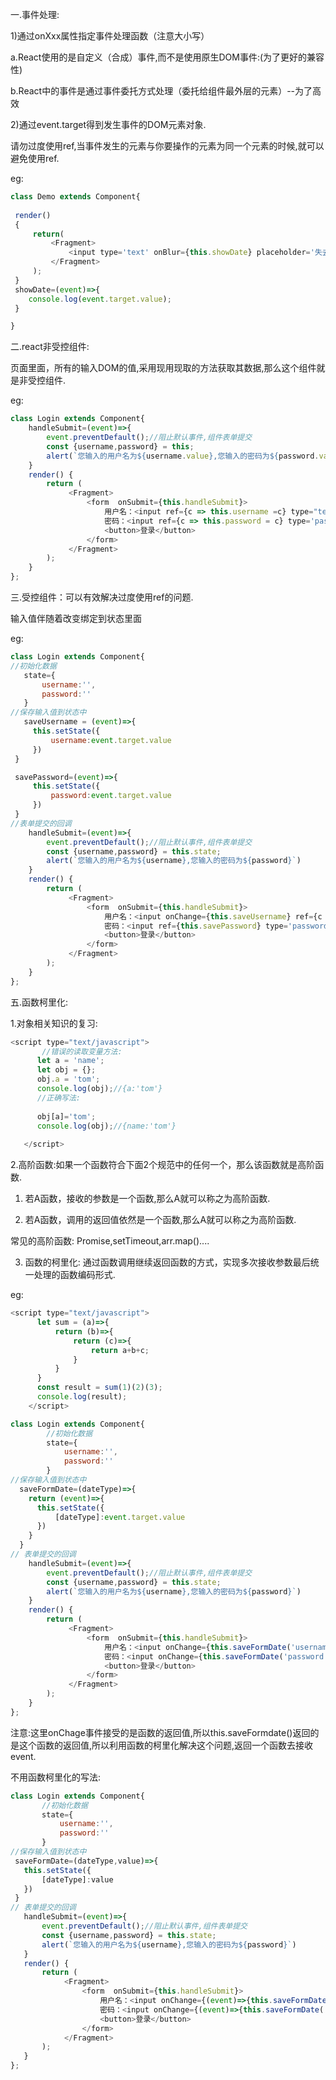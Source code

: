 一.事件处理:

1)通过onXxx属性指定事件处理函数（注意大小写）

   a.React使用的是自定义（合成）事件,而不是使用原生DOM事件:(为了更好的兼容性)

   b.React中的事件是通过事件委托方式处理（委托给组件最外层的元素）--为了高效

2)通过event.target得到发生事件的DOM元素对象.

  请勿过度使用ref,当事件发生的元素与你要操作的元素为同一个元素的时候,就可以避免使用ref.

eg:

  ```javascript
class Demo extends Component{
   
   render()
   {
       return(
           <Fragment>
               <input type='text' onBlur={this.showDate} placeholder='失去焦点提示数据'></input>
           </Fragment>
       );
   }
   showDate=(event)=>{
      console.log(event.target.value);
   }
  
}
  ```

二.react非受控组件:

 页面里面，所有的输入DOM的值,采用现用现取的方法获取其数据,那么这个组件就是非受控组件.

eg:

```javascript
class Login extends Component{
    handleSubmit=(event)=>{
        event.preventDefault();//阻止默认事件,组件表单提交
        const {username,password} = this;
        alert(`您输入的用户名为${username.value},您输入的密码为${password.value}`)
    }
    render() {
        return (
             <Fragment>
                 <form  onSubmit={this.handleSubmit}>
                     用户名：<input ref={c => this.username =c} type="text" name='username'></input>
                     密码：<input ref={c => this.password = c} type='password' name='password'></input>
                     <button>登录</button>
                 </form>
             </Fragment>
        );
    }
};
```



 三.受控组件：可以有效解决过度使用ref的问题.

输入值伴随着改变绑定到状态里面

eg:

```javascript
class Login extends Component{
//初始化数据
   state={
       username:'',
       password:''
   }
//保存输入值到状态中
   saveUsername = (event)=>{
     this.setState({
         username:event.target.value
     })     
 }

 savePassword=(event)=>{
     this.setState({
         password:event.target.value
     })
 }
//表单提交的回调
    handleSubmit=(event)=>{
        event.preventDefault();//阻止默认事件,组件表单提交
        const {username,password} = this.state;
        alert(`您输入的用户名为${username},您输入的密码为${password}`)
    }
    render() {
        return (
             <Fragment>
                 <form  onSubmit={this.handleSubmit}>
                     用户名：<input onChange={this.saveUsername} ref={c => this.username =c} type="text" name='username'></input>
                     密码：<input ref={this.savePassword} type='password' name='password'></input>
                     <button>登录</button>
                 </form>
             </Fragment>
        );
    }
};
```

五.函数柯里化:

  1.对象相关知识的复习:

 ```javascript
<script type="text/javascript">
        //错误的读取变量方法:
       let a = 'name';
       let obj = {};
       obj.a = 'tom';
       console.log(obj);//{a:'tom'}
       //正确写法:
      
       obj[a]='tom';
       console.log(obj);//{name:'tom'}
       
    </script>
 ```

 2.高阶函数:如果一个函数符合下面2个规范中的任何一个，那么该函数就是高阶函数.

   1) 若A函数，接收的参数是一个函数,那么A就可以称之为高阶函数.

   2) 若A函数，调用的返回值依然是一个函数,那么A就可以称之为高阶函数.

  常见的高阶函数: Promise,setTimeout,arr.map()....

  3) 函数的柯里化: 通过函数调用继续返回函数的方式，实现多次接收参数最后统一处理的函数编码形式.

eg:

```javascript
<script type="text/javascript">
      let sum = (a)=>{
          return (b)=>{
              return (c)=>{
                  return a+b+c;
              }
          }
      }
      const result = sum(1)(2)(3);
      console.log(result);
    </script>
```

```javascript
class Login extends Component{
        //初始化数据
        state={
            username:'',
            password:''
        }
//保存输入值到状态中
  saveFormDate=(dateType)=>{
    return (event)=>{
      this.setState({
          [dateType]:event.target.value
      })
    }
  }
// 表单提交的回调
    handleSubmit=(event)=>{
        event.preventDefault();//阻止默认事件,组件表单提交
        const {username,password} = this.state;
        alert(`您输入的用户名为${username},您输入的密码为${password}`)
    }
    render() {
        return (
             <Fragment>
                 <form  onSubmit={this.handleSubmit}>
                     用户名：<input onChange={this.saveFormDate('username')}  type="text" name='username'></input>
                     密码：<input onChange={this.saveFormDate('password')} type='password' name='password'></input>
                     <button>登录</button>
                 </form>
             </Fragment>
        );
    }
};
```

注意:这里onChage事件接受的是函数的返回值,所以this.saveFormdate()返回的是这个函数的返回值,所以利用函数的柯里化解决这个问题,返回一个函数去接收event.

不用函数柯里化的写法:

 ```javascript
class Login extends Component{
        //初始化数据
        state={
            username:'',
            password:''
        }
//保存输入值到状态中
  saveFormDate=(dateType,value)=>{
    this.setState({
        [dateType]:value
    })
  }
// 表单提交的回调
    handleSubmit=(event)=>{
        event.preventDefault();//阻止默认事件,组件表单提交
        const {username,password} = this.state;
        alert(`您输入的用户名为${username},您输入的密码为${password}`)
    }
    render() {
        return (
             <Fragment>
                 <form  onSubmit={this.handleSubmit}>
                     用户名：<input onChange={(event)=>{this.saveFormDate('username',event.target.value)}}  type="text" name='username'></input>
                     密码：<input onChange={(event)=>{this.saveFormDate('password',event.target.value)}} type='password' name='password'></input>
                     <button>登录</button>
                 </form>
             </Fragment>
        );
    }
};
 ```

